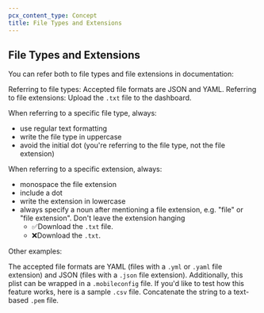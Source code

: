 ```yaml
---
pcx_content_type: Concept
title: File Types and Extensions
---
```


## File Types and Extensions

You can refer both to file types and file extensions in documentation:

Referring to file types: Accepted file formats are JSON and YAML. 
Referring to file extensions: Upload the `.txt` file to the dashboard.

When referring to a specific file type, always:

+ use regular text formatting
+ write the file type in uppercase
+ avoid the initial dot (you're referring to the file type, not the file extension)

When referring to a specific extension, always:

+ monospace the file extension
+ include a dot
+ write the extension in lowercase
+ always specify a noun after mentioning a file extension, e.g. "file" or "file extension". Don't leave the extension hanging
    + ✅Download the `.txt` file.
    + ❌Download the `.txt`.

Other examples:

The accepted file formats are YAML (files with a `.yml` or `.yaml` file extension) and JSON (files with a `.json` file extension).
Additionally, this plist can be wrapped in a `.mobileconfig` file.
If you'd like to test how this feature works, here is a sample `.csv` file.
Concatenate the string to a text-based `.pem` file.